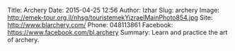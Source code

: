 Title: Archery
Date: 2015-04-25 12:56
Author: Izhar
Slug: archery
Image: http://emek-tour.org.il/nhsg/touristemekYizraelMainPhoto854.jpg
Site: http://www.blarchery.com/
Phone: 048113861
Facebook: https://www.facebook.com/bl.archery
Summary: Learn and practice the art of archery.
